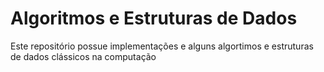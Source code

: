 # Algoritmos e Estruturas de Dados

Este repositório possue implementações e alguns algortimos e estruturas de dados clássicos na computação

